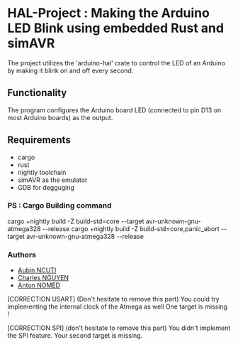 # HAL-Project : Making the Arduino LED Blink using embedded Rust and simAVR

The project utilizes the 'arduino-hal' crate to control the LED of an Arduino by making it blink on and off every second.

## Functionality

The program configures the Arduino board LED (connected to pin D13 on most Arduino boards) as the output.

## Requirements

- cargo
- rust
- nightly toolchain
- simAVR as the emulator
- GDB for degguging

### PS : Cargo Building command

cargo +nightly build -Z build-std=core --target avr-unknown-gnu-atmega328 --release
cargo +nightly build -Z build-std=core,panic_abort --target avr-unknown-gnu-atmega328 --release

### Authors

- [Aubin NCUTI](https://github.com/aubinmega)
- [Charles NGUYEN](https://github.com/Sylkka)
- [Anton NOMED](https://github.com/Coraz0nn)


[CORRECTION USART] (Don't hesitate to remove this part)
You could try implementing the internal clock of the Atmega as well
One target is missing !

[CORRECTION SPI] (don't hesitate to remove this part)
You didn't implement the SPI feature.
Your second target is missing.